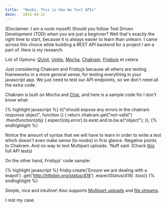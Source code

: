 ```yaml
---
title:	"Noobs, This is How We Test APIs"
date:	2015-04-22
---
```

(Disclaimer: I am a noob myself) Should you follow Test Driven Development (TDD) when you are just a beginner? Well that's exactly the right time to start, because it is always easier to learn than unlearn. I came across this choice while building a REST API backend for a project I am a part of. Here is my research.

List of Options: [QUnit](https://qunitjs.com/), [Unitjs](http://unitjs.com/), [Mocha](http://mochajs.org/), [Chakram](https://github.com/dareid/chakram), [Frisbyjs](http://frisbyjs.com/) et cetera

Just considering Chakram and Frisbyjs because all others are testing frameworks in a more general sense, for testing everything in your javascript app. We just need to test our API endpoints, so we don't need all the extra code.

Chakram is built on Mocha and [Chai](http://chaijs.com/), and here is a sample code for I don't know what:

{% highlight javascript %}
it("should expose any errors in the chakram response object", function () {
 return chakram.get("not-valid")
 .then(function(obj) {
     expect(obj.error).to.exist.and.to.be.a("object");
 }); 
{% endhighlight %}

Notice the amount of syntax that we will have to learn in order to write a test which doesn't even make sense (to noobs) in first glance. Negative points to Chakram. And no way to test Multipart uploads. 'Nuff said. (Check [this](https://github.com/dareid/chakram/blob/master/test/assertions/json.js) full API tests)

On the other hand, Frisbyjs' code sample:

{% highlight javascript %}
frisby.create('Ensure we are dealing with a teapot')
  .get('http://httpbin.org/status/418')
    .expectStatus(418)
.toss()
{% endhighlight %}

Simple, nice and intuitive! Also supports [Multipart uploads](https://github.com/vlucas/frisby/blob/master/examples/httpbin_multipart_spec.js) and [file streams](https://github.com/vlucas/frisby/blob/master/examples/httpbin_binary_post_put_spec.js).

I rest my case.





